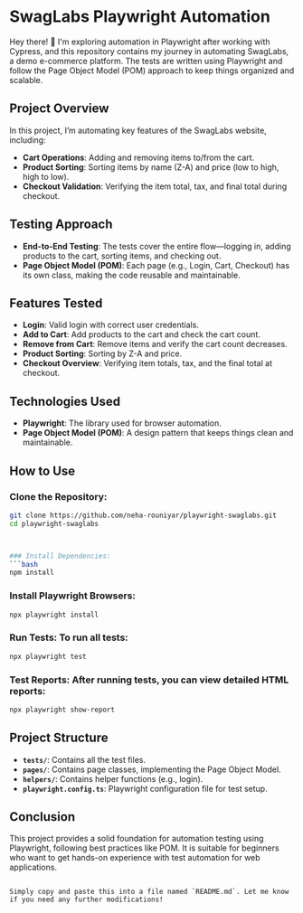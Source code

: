 # SwagLabs Playwright Automation

Hey there! 👋 I'm exploring automation in Playwright after working with Cypress, and this repository contains my journey in automating SwagLabs, a demo e-commerce platform. The tests are written using Playwright and follow the Page Object Model (POM) approach to keep things organized and scalable.

## Project Overview

In this project, I’m automating key features of the SwagLabs website, including:

- **Cart Operations**: Adding and removing items to/from the cart.
- **Product Sorting**: Sorting items by name (Z-A) and price (low to high, high to low).
- **Checkout Validation**: Verifying the item total, tax, and final total during checkout.

## Testing Approach

- **End-to-End Testing**: The tests cover the entire flow—logging in, adding products to the cart, sorting items, and checking out.
- **Page Object Model (POM)**: Each page (e.g., Login, Cart, Checkout) has its own class, making the code reusable and maintainable.

## Features Tested

- **Login**: Valid login with correct user credentials.
- **Add to Cart**: Add products to the cart and check the cart count.
- **Remove from Cart**: Remove items and verify the cart count decreases.
- **Product Sorting**: Sorting by Z-A and price.
- **Checkout Overview**: Verifying item totals, tax, and the final total at checkout.

## Technologies Used

- **Playwright**: The library used for browser automation.
- **Page Object Model (POM)**: A design pattern that keeps things clean and maintainable.

## How to Use

### Clone the Repository:
```bash
git clone https://github.com/neha-rouniyar/playwright-swaglabs.git
cd playwright-swaglabs



### Install Dependencies:
```bash
npm install
```

### Install Playwright Browsers:
```bash
npx playwright install
```

### Run Tests: To run all tests:
```bash
npx playwright test
```

### Test Reports: After running tests, you can view detailed HTML reports:
```bash
npx playwright show-report
```

## Project Structure

- **`tests/`**: Contains all the test files.
- **`pages/`**: Contains page classes, implementing the Page Object Model.
- **`helpers/`**: Contains helper functions (e.g., login).
- **`playwright.config.ts`**: Playwright configuration file for test setup.

## Conclusion

This project provides a solid foundation for automation testing using Playwright, following best practices like POM. It is suitable for beginners who want to get hands-on experience with test automation for web applications.
```

Simply copy and paste this into a file named `README.md`. Let me know if you need any further modifications!
